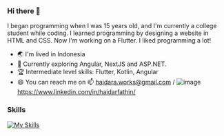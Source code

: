 ### Hi there 👋

I began programming when I was 15 years old, and I'm currently a college student while coding. I learned programming by designing a website in HTML and CSS. Now I'm working on a Flutter. I liked programming a lot!

- :earth_asia: I'm lived in Indonesia
- :rocket: Currently exploring Angular, NextJS and ASP.NET.
- 🏆 Intermediate level skills: Flutter, Kotlin, Angular
- :smile: You can reach me on 📫 haidara.works@gmail.com / ![image](https://github.com/user-attachments/assets/6aa8d8ed-c604-406d-ae44-569c31c306ab) https://www.linkedin.com/in/haidarfathin/


### Skills
[![My Skills](https://skills.thijs.gg/icons?i=flutter,kotlin,laravel,html,css,php,figma&theme=dark)](https://skills.thijs.gg)
